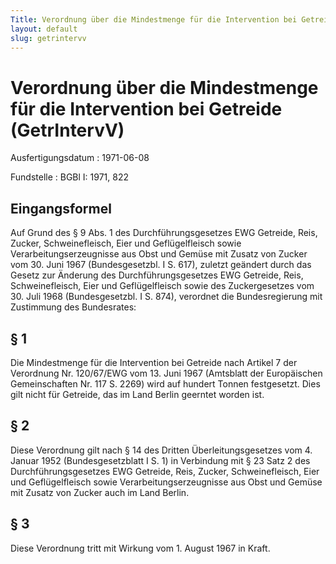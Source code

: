 ```yaml
---
Title: Verordnung über die Mindestmenge für die Intervention bei Getreide
layout: default
slug: getrintervv
---
```


# Verordnung über die Mindestmenge für die Intervention bei Getreide (GetrIntervV)

Ausfertigungsdatum
:   1971-06-08

Fundstelle
:   BGBl I: 1971, 822



## Eingangsformel

Auf Grund des § 9 Abs. 1 des Durchführungsgesetzes EWG Getreide, Reis,
Zucker, Schweinefleisch, Eier und Geflügelfleisch sowie
Verarbeitungserzeugnisse aus Obst und Gemüse mit Zusatz von Zucker vom
30\. Juni 1967 (Bundesgesetzbl. I S. 617), zuletzt geändert durch das
Gesetz zur Änderung des Durchführungsgesetzes EWG Getreide, Reis,
Schweinefleisch, Eier und Geflügelfleisch sowie des Zuckergesetzes vom
30\. Juli 1968 (Bundesgesetzbl. I S. 874), verordnet die
Bundesregierung mit Zustimmung des Bundesrates:


## § 1

Die Mindestmenge für die Intervention bei Getreide nach Artikel 7 der
Verordnung Nr. 120/67/EWG vom 13. Juni 1967 (Amtsblatt der
Europäischen Gemeinschaften Nr. 117 S. 2269) wird auf hundert Tonnen
festgesetzt. Dies gilt nicht für Getreide, das im Land Berlin geerntet
worden ist.


## § 2

Diese Verordnung gilt nach § 14 des Dritten Überleitungsgesetzes vom
4\. Januar 1952 (Bundesgesetzblatt I S. 1) in Verbindung mit § 23 Satz
2 des Durchführungsgesetzes EWG Getreide, Reis, Zucker,
Schweinefleisch, Eier und Geflügelfleisch sowie
Verarbeitungserzeugnisse aus Obst und Gemüse mit Zusatz von Zucker
auch im Land Berlin.


## § 3

Diese Verordnung tritt mit Wirkung vom 1. August 1967 in Kraft.

